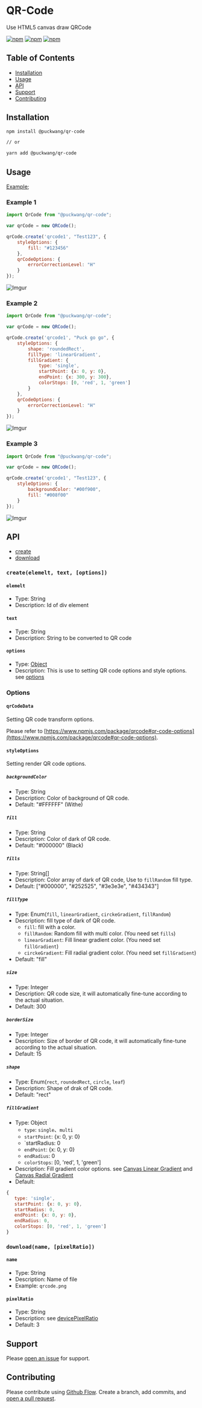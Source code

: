 # QR-Code

Use HTML5 canvas draw QRCode

[![npm](https://img.shields.io/npm/v/@puckwang/qr-code.svg?style=flat)](https://www.npmjs.com/package/@puckwang/qr-code)
[![npm](https://img.shields.io/npm/l/@puckwang/qr-code.svg?style=flat)](https://github.com/puckwang/qr-code/blob/master/LICENSE)
[![npm](https://img.shields.io/npm/dt/@puckwang/qr-code.svg?style=flat)](https://www.npmjs.com/package/@puckwang/qr-code)

## Table of Contents

- [Installation](#installation)
- [Usage](#usage)
- [API](#apu)
- [Support](#support)
- [Contributing](#contributing)

## Installation

```sh
npm install @puckwang/qr-code

// or

yarn add @puckwang/qr-code
```

## Usage

[Example](https://tool.puckwang.com/tools/qrCode/);

### Example 1
```js
import QrCode from "@puckwang/qr-code";

var qrCode = new QRCode();

qrCode.create('qrcode1', "Test123", {
    styleOptions: {
        fill: "#123456"
    },
    qrCodeOptions: {
        errorCorrectionLevel: "H"
    }
});
```
![Imgur](https://i.imgur.com/BSIQcUY.png)

### Example 2
```js
import QrCode from "@puckwang/qr-code";

var qrCode = new QRCode();

qrCode.create('qrcode1', "Puck go go", {
    styleOptions: {
        shape: 'roundedRect',
        fillType: 'linearGradient',
        fillGradient: {
            type: 'single',
            startPoint: {x: 0, y: 0},
            endPoint: {x: 300, y: 300},
            colorStops: [0, 'red', 1, 'green']
        }
    },
    qrCodeOptions: {
        errorCorrectionLevel: "H"
    }
});
```
![Imgur](https://i.imgur.com/cmyg8pb.png)

### Example 3
```js
import QrCode from "@puckwang/qr-code";

var qrCode = new QRCode();

qrCode.create('qrcode1', "Test123", {
    styleOptions: {
        backgroundColor: "#00f900",
        fill: "#008f00"
    }
});
```
![Imgur](https://i.imgur.com/kMVNSk5.png)


## API

- [create](#createelemelt-text-options)
- [download](#downloadname-pixelRatio)


### `create(elemelt, text, [options])`

#### `elemelt`
 * Type: String
 * Description: Id of div element

#### `text`
 * Type: String
 * Description: String to be converted to QR code

#### `options`
 * Type: [Object](#options)
 * Description: This is use to setting QR code options and style options. see [options](#options)

### Options

#### `qrCodeData`
Setting QR code transform options.

Please refer to [https://www.npmjs.com/package/qrcode#qr-code-options](https://www.npmjs.com/package/qrcode#qr-code-options).

#### `styleOptions`
Setting render QR code options.

##### `backgroundColor`
 * Type: String
 * Description: Color of background of QR code.
 * Default: "#FFFFFF" (Withe)

##### `fill`
 * Type: String
 * Description: Color of dark of QR code.
 * Default: "#000000" (Black)

##### `fills`
 * Type: String[]
 * Description: Color array of dark of QR code, Use to `fillRandom` fill type.
 * Default: ["#000000", "#252525", "#3e3e3e", "#434343"]

##### `fillType`
 * Type: Enum(`fill`, `linearGradient`, `circkeGradient`, `fillRandom`)
 * Description: fill type of dark of QR code.
    * `fill`: fill with a color.
    * `fillRandom`: Random fill with multi color. (You need set `fills`)
    * `linearGradient`: Fill linear gradient color. (You need set `fillGradient`)
    * `circkeGradient`: Fill radial gradient color. (You need set `fillGradient`)
 * Default: "fill"

##### `size`
 * Type: Integer
 * Description: QR code size, it will automatically fine-tune according to the actual situation.
 * Default: 300
 
##### `borderSize`
 * Type: Integer
 * Description: Size of border of QR code, it will automatically fine-tune according to the actual situation.
 * Default: 15
 
##### `shape`
 * Type: Enum(`rect`, `roundedRect`, `circle`, `leaf`)
 * Description: Shape of drak of QR code.
 * Default: "rect"

##### `fillGradient`
 * Type: Object
    * `type`: `single`、`multi`
    * `startPoint`: {x: 0, y: 0}
    * `startRadius: 0
    * `endPoint`: {x: 0, y: 0}
    * `endRadius`: 0
    * `colorStops`: [0, 'red', 1, 'green']
 * Description: Fill gradient color options. see [Canvas Linear Gradient](https://www.w3schools.com/tags/canvas_createlineargradient.asp) and [Canvas Radial Gradient](https://www.w3schools.com/tags/canvas_createradialgradient.asp)
 * Default: 
 ```javascript
{
    type: 'single',
    startPoint: {x: 0, y: 0},
    startRadius: 0,
    endPoint: {x: 0, y: 0},
    endRadius: 0,
    colorStops: [0, 'red', 1, 'green']
}
```

### `download(name, [pixelRatio])`

#### `name`
 * Type: String
 * Description: Name of file
 * Example: `qrcode.png`

#### `pixelRatio`
 * Type: String
 * Description: see [devicePixelRatio](https://developer.mozilla.org/en-US/docs/Web/API/Window/devicePixelRatio)
 * Default: 3

## Support

Please [open an issue](https://github.com/puckwang/qr-code/issues/new) for support.

## Contributing

Please contribute using [Github Flow](https://guides.github.com/introduction/flow/). Create a branch, add commits, and [open a pull request](https://github.com/puckwang/qr-code/compare/).
